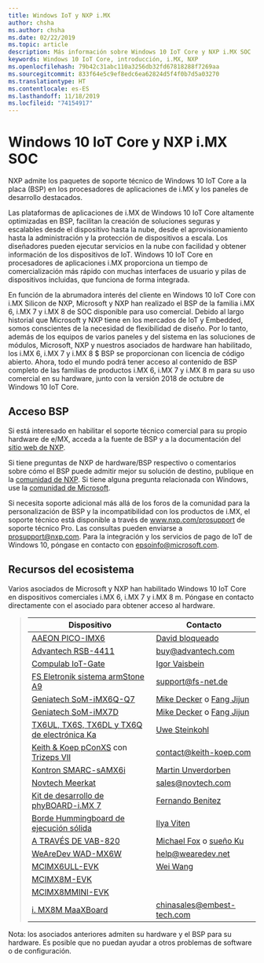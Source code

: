 ```yaml
---
title: Windows IoT y NXP i.MX
author: chsha
ms.author: chsha
ms.date: 02/22/2019
ms.topic: article
description: Más información sobre Windows 10 IoT Core y NXP i.MX SOC
keywords: Windows 10 IoT Core, introducción, i.MX, NXP
ms.openlocfilehash: 79b42c31abc110a3256db32fd67818288f7269aa
ms.sourcegitcommit: 833f64e5c9ef8edc6ea62824d5f4f0b7d5a03270
ms.translationtype: HT
ms.contentlocale: es-ES
ms.lasthandoff: 11/18/2019
ms.locfileid: "74154917"
---
```

# <a name="window-10-iot-core-and-nxp-imx-socs"></a>Windows 10 IoT Core y NXP i.MX SOC

NXP admite los paquetes de soporte técnico de Windows 10 IoT Core a la placa (BSP) en los procesadores de aplicaciones de i.MX y los paneles de desarrollo destacados. 

Las plataformas de aplicaciones de i.MX de Windows 10 IoT Core altamente optimizadas en BSP, facilitan la creación de soluciones seguras y escalables desde el dispositivo hasta la nube, desde el aprovisionamiento hasta la administración y la protección de dispositivos a escala. Los diseñadores pueden ejecutar servicios en la nube con facilidad y obtener información de los dispositivos de IoT. Windows 10 IoT Core en procesadores de aplicaciones i.MX proporciona un tiempo de comercialización más rápido con muchas interfaces de usuario y pilas de dispositivos incluidas, que funciona de forma integrada.

En función de la abrumadora interés del cliente en Windows 10 IoT Core con i.MX Silicon de NXP, Microsoft y NXP han realizado el BSP de la familia i.MX 6, i.MX 7 y i.MX 8 de SOC disponible para uso comercial. Debido al largo historial que Microsoft y NXP tiene en los mercados de IoT y Embedded, somos conscientes de la necesidad de flexibilidad de diseño. Por lo tanto, además de los equipos de varios paneles y del sistema en las soluciones de módulos, Microsoft, NXP y nuestros asociados de hardware han habilitado, los i.MX 6, i.MX 7 y i.MX 8 $ BSP se proporcionan con licencia de código abierto. Ahora, todo el mundo podrá tener acceso al contenido de BSP completo de las familias de productos i.MX 6, i.MX 7 y i.MX 8 m para su uso comercial en su hardware, junto con la versión 2018 de octubre de Windows 10 IoT Core.

## <a name="bsp-access"></a>Acceso BSP

Si está interesado en habilitar el soporte técnico comercial para su propio hardware de e/MX, acceda a la fuente de BSP y a la documentación del [sitio web de NXP](https://www.nxp.com/design/software/embedded-software/windows-10-iotIf-core-for-i.mx-applications-processors:IMXWIN10IOT). 

Si tiene preguntas de NXP de hardware/BSP respectivo o comentarios sobre cómo el BSP puede admitir mejor su solución de destino, publique en la [comunidad de NXP](https://community.nxp.com/community/imx/content?filterID=contentstatus%5Bpublished%5D%7Ecategory%5Bwindows%5D). Si tiene alguna pregunta relacionada con Windows, use la [comunidad de Microsoft](https://social.msdn.microsoft.com/forums/en-US/home?forum=WindowsIoT).

Si necesita soporte adicional más allá de los foros de la comunidad para la personalización de BSP y la incompatibilidad con los productos de i.MX, el soporte técnico está disponible a través de www.nxp.com/prosupport de soporte técnico Pro. Las consultas pueden enviarse a [prosupport@nxp.com](mailto:prosupport@nxp.com). Para la integración y los servicios de pago de IoT de Windows 10, póngase en contacto con [epsoinfo@microsoft.com](mailto:epsoinfo@microsoft.com).


## <a name="ecosystem-resources"></a>Recursos del ecosistema

Varios asociados de Microsoft y NXP han habilitado Windows 10 IoT Core en dispositivos comerciales i.MX 6, i.MX 7 y i.MX 8 m. Póngase en contacto directamente con el asociado para obtener acceso al hardware. 


> | Dispositivo | Contacto |
> |-------|------|
> | [AAEON PICO-IMX6](https://www.aaeon.com/en/p/pico-itx-boards-pico-imx6/) | [David bloqueado](mailto:davidhung@aaeon.com.tw) |
> | [Advantech RSB-4411](http://www.advantech.com/products/single_board_computer/rsb-4411/mod_d3901250-b0a0-4a5f-9762-b26fa0c36858) | [buy@advantech.com](mailto:buy@advantech.com) |
> | [Compulab IoT-Gate](https://www.compulab.com/products/iot-gateways/iot-gate-imx7-nxp-i-mx-7-internet-of-things-gateway/) | [Igor Vaisbein](mailto:igor@compulab.co.il) | 
> | [FS Eletronik sistema armStone A9](https://www.fs-net.de/en/products/armstone/armstonea9/) | [support@fs-net.de](mailto:support@fs-net.de) |
> | [Geniatech SoM-iMX6Q-Q7](https://www.geniatech.com/product/som-imx6q-q7/) | [Mike Decker](mailto:mike.decker@geniatech.com) o [Fang Jijun](mailto:Fjj@geniatech.com) |
> | [Geniatech SoM-iMX7D](https://www.geniatech.com/product/som-imx7d/) | [Mike Decker](mailto:mike.decker@geniatech.com) o [Fang Jijun](mailto:Fjj@geniatech.com) |
> | [TX6UL, TX6S, TX6DL y TX6Q de electrónica Ka](https://www.karo-electronics.de/tx-standard.html?&L=1) | [Uwe Steinkohl](mailto:us@karo-electronics.de) |
> | [Keith & Koep pConXS](https://keith-koep.com/de/produkte/produkte-baseboards/pconxs-baseboard-vollausstattung-technische-daten/) con [Trizeps VII](https://keith-koep.com/de/produkte/produkte-trizeps/trizeps-vii-technische-daten-imx6/) | [contact@keith-koep.com](mailto:contact@keith-koep.com) |
> | [Kontron SMARC-sAMX6i](https://www.kontron.com/products/boards-and-standard-form-factors/smarc/smarc-samx6i.html) | [Martin Unverdorben](mailto:martin.unverdorben@kontron.com) |
> | [Novtech Meerkat](http://novtech.com/products/meerkat96.html) | [sales@novtech.com](mailto:sales@novtech.com) |
> | [Kit de desarrollo de phyBOARD-i.MX 7](https://phytec.com/product/phyboard-imx7-development-kit/) | [Fernando Benitez](mailto:sales@phytec.com) |
> | [Borde Hummingboard de ejecución sólida](https://www.solid-run.com/imx6-win-10-iot-core/) | [Ilya Viten](mailto:ilya@solid-run.com) |
> | [A TRAVÉS DE VAB-820](https://www.viaembeddedstore.com/shop/boards/vab-820/) | [Michael Fox](mailto:MichaelFox@via.com.tw) o [sueño Ku](mailto:dreamku@via.com.tw) |
> | [WeAreDev WAD-MX6W](http://www.wearedev.net/?mod=wadmx6w) | [help@wearedev.net](mailto:help@wearedev.net) |
> | [MCIMX6ULL-EVK](https://www.nxp.com/products/processors-and-microcontrollers/arm-based-processors-and-mcus/i.mx-applications-processors/i.mx-6-processors/evaluation-kit-for-the-i.mx-6ull-and-6ulz-applications-processor:MCIMX6ULL-EVK) | [Wei Wang](mailto:Wei.A.Wang@nxp.com) |
> | [MCIMX8M-EVK](https://www.nxp.com/support/developer-resources/software-development-tools/i.mx-developer-resources/evaluation-kit-for-the-i.mx-8m-applications-processor:MCIMX8M-EVK) |  |
> | [MCIMX8MMINI-EVK](http://www.nxp.com/imx8mminievk) | []() |
> | [i. MX8M MaaXBoard](http://www.embest-tech.com/prod_view.aspx?TypeId=117&Id=388&Fid=t3:117:3) | [chinasales@embest-tech.com](mailto:chinasales@embest-tech.com) |

Nota: los asociados anteriores admiten su hardware y el BSP para su hardware. Es posible que no puedan ayudar a otros problemas de software o de configuración.

